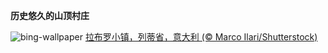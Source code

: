 
**历史悠久的山顶村庄**

![bing-wallpaper](https://www.bing.com/th?id=OHR.MedievalLabro_ZH-CN0015356188_1920x1080.jpg)
[拉布罗小镇，列蒂省，意大利 (© Marco Ilari/Shutterstock)](https://www.bing.com/search?q=%E6%84%8F%E5%A4%A7%E5%88%A9%E6%8B%89%E5%B8%83%E7%BD%97&amp;form=hpcapt&amp;mkt=zh-cn)
  